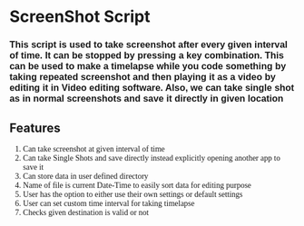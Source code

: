 <H1>ScreenShot Script</H1>
<h3 style="font-family: Arial, Helvetica, sans-serif">
    This script is used to take screenshot after every given interval of time. 
    It can be stopped by pressing a key combination. 
    This can be used to make a timelapse while you code something by taking repeated screenshot and then playing it as a video by editing it in Video editing software. 
    Also, we can take single shot as in normal screenshots and save it directly in given location</h2>
<H2>Features</H2>
<ol style="font-family : Comic Sans MS;">
    <li>Can take screenshot at given interval of time</li>
    <li>Can take Single Shots and save directly instead explicitly opening another app to save it</li>
    <li>Can store data in user defined directory</li>
    <li>Name of file is current Date-Time to easily sort data for editing purpose</li>
    <li>User has the option to either use their own settings or default settings</li>
    <li>User can set custom time interval for taking timelapse</li>
    <li>Checks given destination is valid or not</li>
</ol>